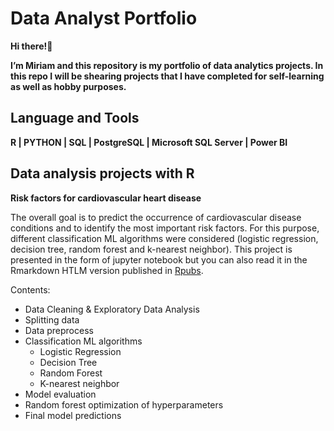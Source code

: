 # Data Analyst Portfolio
**Hi there!**:wave:

**I’m Miriam and this repository is my portfolio of data analytics projects. In this repo I will be shearing projects that I have completed for self-learning as well as hobby purposes.**

## Language and Tools
**R | PYTHON | SQL | PostgreSQL | Microsoft SQL Server | Power BI**

## Data analysis projects with R

**Risk factors for cardiovascular heart disease**

The overall goal is to predict the occurrence of cardiovascular disease conditions and to identify the most important risk factors. For this purpose, different classification ML algorithms were considered (logistic regression, decision tree, random forest and k-nearest neighbor).  This project is presented in the form of jupyter notebook but you can also read it in the Rmarkdown HTLM version published in [Rpubs](https://rpubs.com/miriamc/1014551).

Contents:
+ Data Cleaning & Exploratory Data Analysis
+ Splitting data
+ Data preprocess
+ Classification ML algorithms
  - Logistic Regression
  - Decision Tree
  - Random Forest
  - K-nearest neighbor
+ Model evaluation
+ Random forest optimization of hyperparameters
+ Final model predictions

